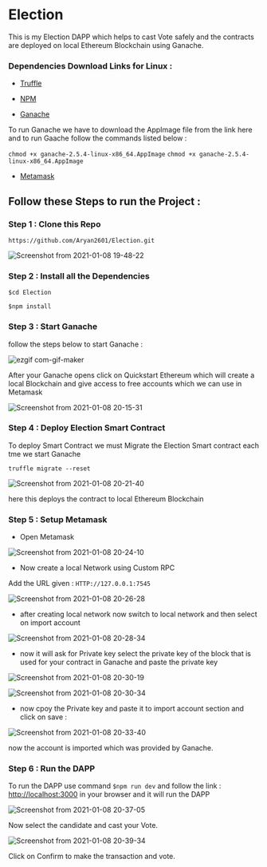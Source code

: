 # Election


This is my Election DAPP which helps to cast Vote safely and the contracts are deployed on local Ethereum Blockchain using Ganache. 


### Dependencies Download Links for Linux :

+ [Truffle](https://medium.com/@techgeek628/how-to-install-and-execute-truffle-on-an-ubuntu-16-04-7ebb3444707e) 

+ [NPM](https://www.geeksforgeeks.org/installation-of-node-js-on-linux/)

+ [Ganache](https://www.trufflesuite.com/ganache) 

To run Ganache we have to download the AppImage file from the link here and to run Gaache follow the commands listed below :

`chmod +x ganache-2.5.4-linux-x86_64.AppImage`
`chmod +x ganache-2.5.4-linux-x86_64.AppImage`

+ [Metamask](https://chrome.google.com/webstore/detail/metamask/nkbihfbeogaeaoehlefnkodbefgpgknn?hl=en)

## Follow these Steps to run the Project :

### Step 1 : Clone this Repo 

`https://github.com/Aryan2601/Election.git`

![Screenshot from 2021-01-08 19-48-22](https://user-images.githubusercontent.com/56226813/104025421-9e99aa80-51ea-11eb-87e4-45376e458e06.png)

### Step 2 : Install all the Dependencies 

`$cd Election`

`$npm install`

### Step 3 : Start Ganache

follow the steps below to start Ganache :

![ezgif com-gif-maker](https://user-images.githubusercontent.com/56226813/104027848-fdacee80-51ed-11eb-8c4f-5930efa95d99.gif)

After your Ganache opens click on Quickstart Ethereum which will create a local Blockchain and give access to free accounts which we can use in Metamask

![Screenshot from 2021-01-08 20-15-31](https://user-images.githubusercontent.com/56226813/104028148-65fbd000-51ee-11eb-98e8-c8ff64af9e55.png)

### Step 4 : Deploy Election Smart Contract 

To deploy Smart Contract we must Migrate the Election Smart contract each tme we start Ganache 

`truffle migrate --reset`

![Screenshot from 2021-01-08 20-21-40](https://user-images.githubusercontent.com/56226813/104028810-2e415800-51ef-11eb-87de-7836aa84c50b.png)

here this deploys the contract to local Ethereum Blockchain 

### Step 5 : Setup Metamask 

+ Open Metamask 

![Screenshot from 2021-01-08 20-24-10](https://user-images.githubusercontent.com/56226813/104029086-8c6e3b00-51ef-11eb-89c0-ab37a16fad29.png)

+ Now create a local Network using Custom RPC 

Add the URL given : `HTTP://127.0.0.1:7545`

![Screenshot from 2021-01-08 20-26-28](https://user-images.githubusercontent.com/56226813/104029396-eff86880-51ef-11eb-9de4-10797f2d9570.png)

+ after creating local network now switch to local network and then select on import account 

![Screenshot from 2021-01-08 20-28-34](https://user-images.githubusercontent.com/56226813/104029540-1f0eda00-51f0-11eb-9759-189735967292.png)


+ now it will ask for Private key select the private key of the block that is used for your contract in Ganache and paste the private key 

![Screenshot from 2021-01-08 20-30-19](https://user-images.githubusercontent.com/56226813/104029833-7c0a9000-51f0-11eb-8b77-4963433895e9.png)

![Screenshot from 2021-01-08 20-30-34](https://user-images.githubusercontent.com/56226813/104029894-904e8d00-51f0-11eb-9034-d7f20d276c31.png)


+ now cpoy the Private key and paste it to import account section and click on save :

![Screenshot from 2021-01-08 20-33-40](https://user-images.githubusercontent.com/56226813/104030074-d572bf00-51f0-11eb-805c-7fb05242de1b.png)

now the account is imported which was provided by Ganache.

### Step 6 : Run the DAPP 

To run the DAPP use command  `$npm run dev` and follow the link : [ http://localhost:3000]( http://localhost:3000) in your browser and it will run the DAPP 


![Screenshot from 2021-01-08 20-37-05](https://user-images.githubusercontent.com/56226813/104030382-529e3400-51f1-11eb-9b14-814ecea4436b.png)

Now select the candidate and cast your Vote.

![Screenshot from 2021-01-08 20-39-34](https://user-images.githubusercontent.com/56226813/104030636-b6286180-51f1-11eb-8fa8-894ba533cff2.png)

Click on Confirm to make the transaction and vote.





 

